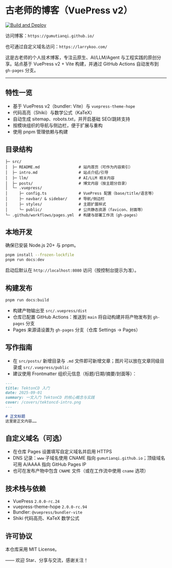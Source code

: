 # 古老师的博客（VuePress v2）

[![Build and Deploy](https://github.com/gumutianqi/gumutianqi.github.io/actions/workflows/pages.yml/badge.svg?branch=main)](https://github.com/gumutianqi/gumutianqi.github.io/actions/workflows/pages.yml)

访问博客：`https://gumutianqi.github.io/`

也可通过自定义域名访问：`https://larrykoo.com/`

这是古老师的个人技术博客，专注云原生、AI/LLM/Agent 与工程实践的原创分享。站点基于 VuePress v2 + Vite 构建，并通过 GitHub Actions 自动发布到 `gh-pages` 分支。

---

## 特性一览
- 基于 VuePress v2（bundler: Vite）与 `vuepress-theme-hope`
- 代码高亮（Shiki）与数学公式（KaTeX）
- 自动生成 sitemap、robots.txt，并开启基础 SEO/跳转支持
- 按模块组织的导航与侧边栏，便于扩展与重构
- 使用 pnpm 管理依赖与构建

## 目录结构
```
├─ src/
│  ├─ README.md                 # 站内首页（可作为内容索引）
│  ├─ intro.md                  # 站点介绍/引导
│  ├─ llm/                      # AI/LLM 相关内容
│  ├─ posts/                    # 博文内容（按主题分目录）
│  └─ .vuepress/
│     ├─ config.ts              # VuePress 配置（base/title/语言等）
│     ├─ navbar/ & sidebar/     # 导航/侧边栏
│     ├─ styles/                # 主题扩展样式
│     └─ public/                # 公共静态资源（favicon、封面等）
└─ .github/workflows/pages.yml  # 构建与部署工作流（gh-pages）
```

## 本地开发
确保已安装 Node.js 20+ 与 pnpm。

```bash
pnpm install --frozen-lockfile
pnpm run docs:dev
```

启动后默认在 `http://localhost:8080` 访问（按控制台提示为准）。

## 构建发布
```bash
pnpm run docs:build
```
- 构建产物输出至 `src/.vuepress/dist`
- 仓库已配置 GitHub Actions：推送到 `main` 将自动构建并将产物发布到 `gh-pages` 分支
- Pages 来源请设置为 `gh-pages` 分支（仓库 Settings → Pages）

## 写作指南
- 在 `src/posts/` 新增目录与 `.md` 文件即可新增文章；图片可以放在文章同级目录或 `src/.vuepress/public`
- 建议使用 Frontmatter 组织元信息（标题/日期/摘要/封面等）：

```md
---
title: TektonCD 入门
date: 2025-09-01
summary: 一文入门 TektonCD 的核心概念与实践
cover: /covers/tektoncd-intro.png
---

# 正文标题
这里是正文内容……
```

## 自定义域名（可选）
- 在仓库 Pages 设置填写自定义域名并启用 HTTPS
- DNS 记录：`www` 子域名使用 CNAME 指向 `gumutianqi.github.io`；顶级域名可用 A/AAAA 指向 GitHub Pages IP
- 也可在发布产物中包含 `CNAME` 文件（或在工作流中使用 `cname` 选项）

## 技术栈与依赖
- VuePress `2.0.0-rc.24`
- vuepress-theme-hope `2.0.0-rc.94`
- Bundler: `@vuepress/bundler-vite`
- Shiki 代码高亮、KaTeX 数学公式

## 许可协议
本仓库采用 MIT License。

—— 欢迎 Star、分享与交流，感谢关注！
